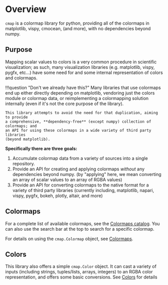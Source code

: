 # Overview

`cmap` is a colormap library for python, providing all of the colormaps in
matplotlib, vispy, cmocean, (and more), with no dependencies beyond numpy.

## Purpose

Mapping scalar values to colors is a very common procedure in scientific
visualization; as such, many visualization libraries (e.g. matplotlib, vispy,
pygfx, etc...) have some need for and some internal representation of colors
and colormaps.

!!!question "Don't we already have this?"
    Many libraries that use colormaps end up either directly depending on
    matplotlib, vendoring just the colors module or colormap data, or reimplementing
    a colormapping solution internally (even if it's not the core purpose of the
    library).

    This library attempts to avoid the need for that duplication, aiming to provide
    a comprehensive, **dependency-free** (except numpy) collection of colormaps; and
    an API for using these colormaps in a wide variety of third party libraries
    (beyond matplotlib).

**Specifically there are three goals:**

1. Accumulate colormap data from a variety of sources into a single repository.
2. Provide an API for creating and applying colormaps *without* any dependencies
   beyond numpy. (by "applying" here, we mean converting an array of scalar
   values to an array of RGBA values)
3. Provide an API for converting colormaps to the native format for a variety of
   third party libraries (currently including, matplotlib, napari, vispy, pygfx,
   bokeh, plotly, altair, and more)

## Colormaps

For a complete list of available colormaps, see the [Colormaps
catalog](catalog/index.md). You can also use the search bar at the top to search
for a specific colormap.

For details on using the `cmap.Colormap` object, see [Colormaps](colormaps.md).

## Colors

This library also offers a simple `cmap.Color` object.  It can cast a variety of
inputs (including strings, tuples/lists, arrays, integers) to an RGBA color
representation, and offers some basic conversions.  See [Colors](colors.md) for
details
